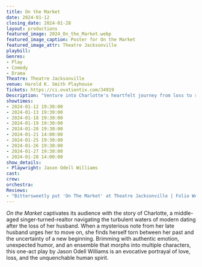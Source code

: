 ```yaml
---
title: On the Market
date: 2024-01-12
closing_date: 2024-01-28
layout: productions
featured_image: 2024_On_the_Market.webp
featured_image_caption: Poster for On the Market
featured_image_attr: Theatre Jacksonville
playbill:
Genres:
- Play
- Comedy
- Drama
Theatre: Theatre Jacksonville
venue: Harold K. Smith Playhouse
Tickets: https://ci.ovationtix.com/34919
Description: "Venture into Charlotte's heartfelt journey from loss to rediscovery in *On the Market*. When a note from her late husband nudges her to reenter the dating scene, she navigates love's complex landscape with courage and resilience."
showtimes:
- 2024-01-12 19:30:00
- 2024-01-13 19:30:00
- 2024-01-18 19:30:00
- 2024-01-19 19:30:00
- 2024-01-20 19:30:00
- 2024-01-21 14:00:00
- 2024-01-25 19:30:00
- 2024-01-26 19:30:00
- 2024-01-27 19:30:00
- 2024-01-28 14:00:00
show_details: 
- Playwright: Jason Odell Williams
cast:
crew:
orchestra:
Reviews:
- "Bittersweetly put 'On The Market' at Theatre Jacksonville | Folio Weekly": https://folioweekly.com/2024/01/19/bittersweetly-put-on-the-market-at-theatre-jacksonville/
---
```

*On the Market* captivates its audience with the story of Charlotte, a middle-aged singer-turned-realtor navigating the turbulent waters of modern dating after the loss of her husband. When a mysterious note from her late husband urges her to move on, she finds herself torn between her past and the uncertainty of a new beginning. Brimming with authentic emotion, unexpected humor, and an ensemble that morphs into multiple characters, this one-act play by Jason Odell Williams is an evocative portrayal of love, loss, and the unquenchable human spirit. 